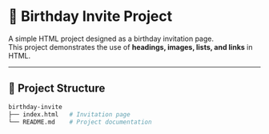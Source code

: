 # 🎂 Birthday Invite Project

A simple HTML project designed as a birthday invitation page.  
This project demonstrates the use of **headings, images, lists, and links** in HTML.

---

## 📂 Project Structure
```bash
birthday-invite
├── index.html   # Invitation page
└── README.md    # Project documentation

